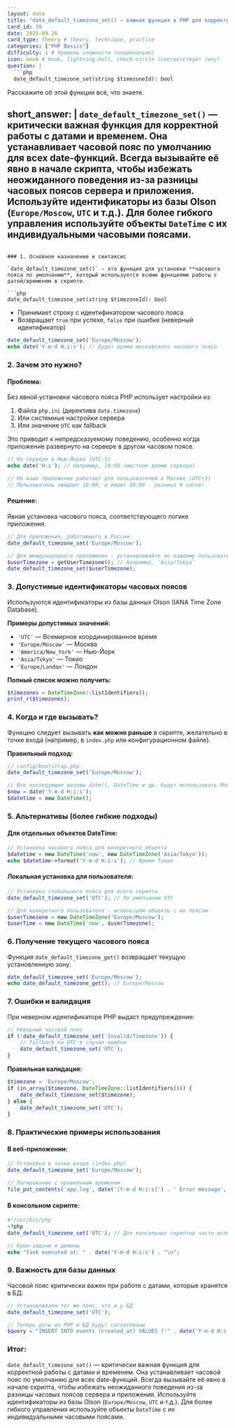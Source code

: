 ```yaml
---
layout: note
title: "date_default_timezone_set() — важная функция в PHP для корректной работы с датами и временем"
card_id: 39
date: 2025-09-26
card_type: theory # theory, technique, practice
categories: ["PHP Basics"]
difficulty: 1 # Уровень сложности (опционально)
icon: book # book, lightning-bolt, check-circle (соответствует типу)
question: |
  ```php
  date_default_timezone_set(string $timezoneId): bool
  ```
  Расскажите об этой функции всё, что знаете.

short_answer: |
  `date_default_timezone_set()` — критически важная функция для корректной работы с датами и временем. Она устанавливает часовой пояс по умолчанию для всех date-функций. Всегда вызывайте её явно в начале скрипта, чтобы избежать неожиданного поведения из-за разницы часовых поясов сервера и приложения. Используйте идентификаторы из базы Olson (`Europe/Moscow`, `UTC` и т.д.). Для более гибкого управления используйте объекты `DateTime` с их индивидуальными часовыми поясами.
---
```

### 1. Основное назначение и синтаксис

`date_default_timezone_set()` — это функция для установки **часового пояса по умолчанию**, который используется всеми функциями работы с датой/временем в скрипте.

```php
date_default_timezone_set(string $timezoneId): bool
```

- Принимает строку с идентификатором часового пояса
- Возвращает `true` при успехе, `false` при ошибке (неверный идентификатор)

```php
date_default_timezone_set('Europe/Moscow');
echo date('Y-m-d H:i:s'); // Будет время московского часового пояса
```

### 2. Зачем это нужно?

#### **Проблема:**
Без явной установки часового пояса PHP использует настройки из:
1. Файла `php.ini` (директива `date.timezone`)
2. Или системные настройки сервера
3. Или значение `UTC` как fallback

Это приводит к непредсказуемому поведению, особенно когда приложение развернуто на сервере в другом часовом поясе.

```php
// На сервере в Нью-Йорке (UTC-5)
echo date('H:i'); // Например, 10:00 (местное время сервера)

// Но ваше приложение работает для пользователей в Москве (UTC+3)
// Пользователь ожидает 18:00, а видит 10:00 - разница 8 часов!
```

#### **Решение:**
Явная установка часового пояса, соответствующего логике приложения.

```php
// Для приложения, работающего в России
date_default_timezone_set('Europe/Moscow');

// Для международного приложения - устанавливайте по каждому пользователю
$userTimezone = getUserTimezone(); // Например, 'Asia/Tokyo'
date_default_timezone_set($userTimezone);
```

### 3. Допустимые идентификаторы часовых поясов

Используются идентификаторы из базы данных Olson (IANA Time Zone Database).

**Примеры допустимых значений:**
- `'UTC'` — Всемирное координированное время
- `'Europe/Moscow'` — Москва
- `'America/New_York'` — Нью-Йорк  
- `'Asia/Tokyo'` — Токио
- `'Europe/London'` — Лондон

**Полный список можно получить:**
```php
$timezones = DateTimeZone::listIdentifiers();
print_r($timezones);
```

### 4. Когда и где вызывать?

Функцию следует вызывать **как можно раньше** в скрипте, желательно в точке входа (например, в `index.php` или конфигурационном файле).

**Правильный подход:**
```php
// config/bootstrap.php
date_default_timezone_set('Europe/Moscow');

// Все последующие вызовы date(), DateTime и др. будут использовать Москву
$now = date('Y-m-d H:i:s');
$datetime = new DateTime();
```

### 5. Альтернативы (более гибкие подходы)

#### **Для отдельных объектов DateTime:**
```php
// Установка часового пояса для конкретного объекта
$datetime = new DateTime('now', new DateTimeZone('Asia/Tokyo'));
echo $datetime->format('Y-m-d H:i:s'); // Время Токио
```

#### **Локальная установка для пользователя:**
```php
// Установка глобального пояса для всего скрипта
date_default_timezone_set('UTC'); // По умолчанию UTC

// Для конкретного пользователя - используем объекты с их поясом
$userTimezone = new DateTimeZone('Europe/Moscow');
$userTime = new DateTime('now', $userTimezone);
```

### 6. Получение текущего часового пояса

Функция `date_default_timezone_get()` возвращает текущую установленную зону:

```php
date_default_timezone_set('Europe/Moscow');
echo date_default_timezone_get(); // Europe/Moscow
```

### 7. Ошибки и валидация

При неверном идентификаторе PHP выдаст предупреждение:

```php
// Неверный часовой пояс
if (!date_default_timezone_set('Invalid/Timezone')) {
    // fallback на UTC в случае ошибки
    date_default_timezone_set('UTC');
}
```

**Правильная валидация:**
```php
$timezone = 'Europe/Moscow';
if (in_array($timezone, DateTimeZone::listIdentifiers())) {
    date_default_timezone_set($timezone);
} else {
    date_default_timezone_set('UTC');
}
```

### 8. Практические примеры использования

#### **В веб-приложении:**
```php
// Установка в точке входа (index.php)
date_default_timezone_set('Europe/Moscow');

// Логирование с правильным временем
file_put_contents('app.log', date('[Y-m-d H:i:s]') . ' Error message', FILE_APPEND);
```

#### **В консольном скрипте:**
```php
#!/usr/bin/php
<?php
date_default_timezone_set('UTC'); // Для консольных скриптов часто используют UTC

// Крон-задачи и демоны
echo "Task executed at: " . date('Y-m-d H:i:s') . "\n";
```

### 9. Важность для базы данных

Часовой пояс критически важен при работе с датами, которые хранятся в БД:

```php
// Устанавливаем тот же пояс, что и у БД
date_default_timezone_set('UTC');

// Теперь даты из PHP и БД будут согласованы
$query = "INSERT INTO events (created_at) VALUES ('" . date('Y-m-d H:i:s') . "')";
```

### Итог:

`date_default_timezone_set()` — критически важная функция для корректной работы с датами и временем. Она устанавливает часовой пояс по умолчанию для всех date-функций. Всегда вызывайте её явно в начале скрипта, чтобы избежать неожиданного поведения из-за разницы часовых поясов сервера и приложения. Используйте идентификаторы из базы Olson (`Europe/Moscow`, `UTC` и т.д.). Для более гибкого управления используйте объекты `DateTime` с их индивидуальными часовыми поясами.
